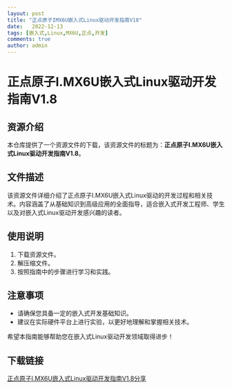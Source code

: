 ```yaml
---
layout: post
title: "正点原子IMX6U嵌入式Linux驱动开发指南V18"
date:   2022-12-13
tags: [嵌入式,Linux,MX6U,正点,开发]
comments: true
author: admin
---
```

# 正点原子I.MX6U嵌入式Linux驱动开发指南V1.8

## 资源介绍

本仓库提供了一个资源文件的下载，该资源文件的标题为：**正点原子I.MX6U嵌入式Linux驱动开发指南V1.8**。

## 文件描述

该资源文件详细介绍了正点原子I.MX6U嵌入式Linux驱动的开发过程和相关技术。内容涵盖了从基础知识到高级应用的全面指导，适合嵌入式开发工程师、学生以及对嵌入式Linux驱动开发感兴趣的读者。

## 使用说明

1. 下载资源文件。
2. 解压缩文件。
3. 按照指南中的步骤进行学习和实践。

## 注意事项

- 请确保您具备一定的嵌入式开发基础知识。
- 建议在实际硬件平台上进行实验，以更好地理解和掌握相关技术。

希望本指南能够帮助您在嵌入式Linux驱动开发领域取得进步！

## 下载链接

[正点原子I.MX6U嵌入式Linux驱动开发指南V1.8分享](https://pan.quark.cn/s/8d617040f625)